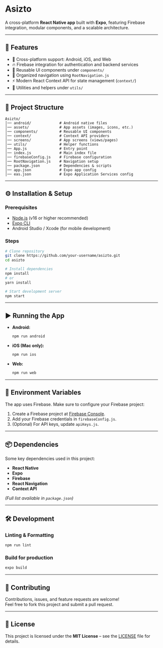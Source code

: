 # Asizto

A cross-platform **React Native app** built with **Expo**, featuring Firebase integration, modular components, and a scalable architecture.  

---

## 🚀 Features
- 📱 Cross-platform support: Android, iOS, and Web  
- 🔥 Firebase integration for authentication and backend services  
- 🎨 Reusable UI components under `components/`  
- 📂 Organized navigation using `RootNavigation.js`  
- ⚡ Modern React Context API for state management (`context/`)  
- 🔧 Utilities and helpers under `utils/`  

---

## 📂 Project Structure
```
Asizto/
│── android/             # Android native files
│── assets/              # App assets (images, icons, etc.)
│── components/          # Reusable UI components
│── context/             # Context API providers
│── screens/             # App screens (views/pages)
│── utils/               # Helper functions
│── App.js               # Entry point
│── index.js             # Main index file
│── firebaseConfig.js    # Firebase configuration
│── RootNavigation.js    # Navigation setup
│── package.json         # Dependencies & scripts
│── app.json             # Expo app config
│── eas.json             # Expo Application Services config
```

---

## ⚙️ Installation & Setup

### Prerequisites
- [Node.js](https://nodejs.org/) (v16 or higher recommended)  
- [Expo CLI](https://docs.expo.dev/get-started/installation/)  
- Android Studio / Xcode (for mobile development)  

### Steps
```bash
# Clone repository
git clone https://github.com/your-username/asizto.git
cd asizto

# Install dependencies
npm install
# or
yarn install

# Start development server
npm start
```

---

## ▶️ Running the App

- **Android:**  
  ```bash
  npm run android
  ```
- **iOS (Mac only):**  
  ```bash
  npm run ios
  ```
- **Web:**  
  ```bash
  npm run web
  ```

---

## 🔑 Environment Variables

The app uses Firebase. Make sure to configure your Firebase project:

1. Create a Firebase project at [Firebase Console](https://console.firebase.google.com/).  
2. Add your Firebase credentials in `firebaseConfig.js`.  
3. (Optional) For API keys, update `apiKeys.js`.  

---

## 📦 Dependencies

Some key dependencies used in this project:
- **React Native**  
- **Expo**  
- **Firebase**  
- **React Navigation**  
- **Context API**  

*(Full list available in `package.json`)*  

---

## 🛠️ Development

### Linting & Formatting
```bash
npm run lint
```

### Build for production
```bash
expo build
```

---

## 🤝 Contributing

Contributions, issues, and feature requests are welcome!  
Feel free to fork this project and submit a pull request.  

---

## 📄 License

This project is licensed under the **MIT License** – see the [LICENSE](LICENSE) file for details.

